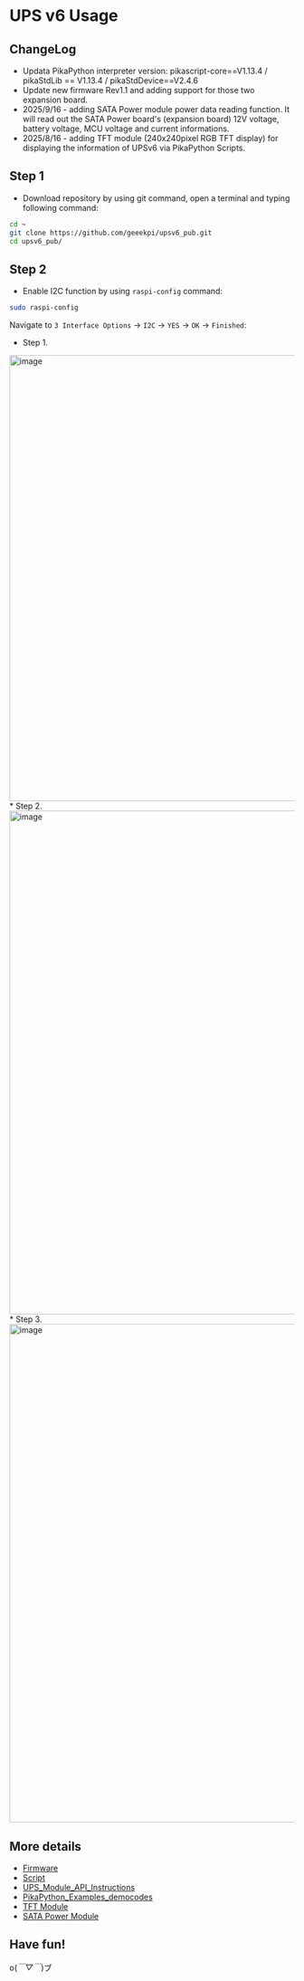 # UPS v6 Usage 

## ChangeLog
* Updata PikaPython interpreter version: pikascript-core==V1.13.4 / pikaStdLib == V1.13.4 / pikaStdDevice==V2.4.6 
* Update new firmware Rev1.1 and adding support for those two expansion board. 
* 2025/9/16 - adding SATA Power module power data reading function. It will read out the SATA Power board's (expansion board) 12V voltage, battery voltage, MCU voltage and current informations.
* 2025/8/16 - adding TFT module (240x240pixel RGB TFT display) for displaying the information of UPSv6 via PikaPython Scripts.

## Step 1
* Download repository by using git command, open a terminal and typing following command:
```bash
cd ~
git clone https://github.com/geeekpi/upsv6_pub.git
cd upsv6_pub/
```

## Step 2
* Enable I2C function by using `raspi-config` command:
```bash
sudo raspi-config
```
Navigate to `3 Interface Options` -> `I2C` -> `YES` -> `OK` -> `Finished`: 
* Step 1.
<img width="1816" height="788" alt="image" src="https://github.com/user-attachments/assets/5db1e02f-86eb-4d7e-b16c-337b60073677" />
* Step 2.
<img width="1835" height="890" alt="image" src="https://github.com/user-attachments/assets/cb77999c-fbf4-49e9-8d5e-10621ea1af0f" />
* Step 3.
<img width="1822" height="881" alt="image" src="https://github.com/user-attachments/assets/d20aa7da-c6e1-477d-a514-247abcd43cbf" />

## More details 
* [Firmware](./firmware/README.md)
* [Script](./script/README.md)
* [UPS_Module_API_Instructions](./script/UPS_Module_API_Instructions.md)
* [PikaPython_Examples_democodes](./script/pikaPython_examples/README.md)
* [TFT Module](./script/pikaPython_examples/TFT_Module/README.md)
* [SATA Power Module](./script/pikaPython_examples/SATAPower/README.md) 
## Have fun!
o(*￣▽￣*)ブ 
